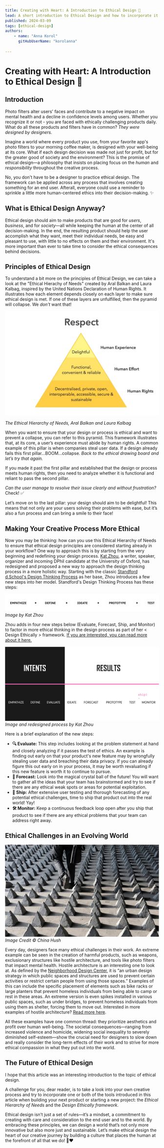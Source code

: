 ```yaml
---
title: Creating with Heart: A Introduction to Ethical Design 💖
lead: A short introduction to Ethical Design and how to incorporate it into your work flow
published: 2024-03-09
tags: [ethical-design]
authors:
    - name: "Anna Korol"
      gitHubUserName: "korolanna"
      
---
```


# Creating with Heart: A Introduction to Ethical Design 💖

## Introduction

Photo filters alter users' faces and contribute to a negative impact on mental health and a decline in confidence levels among users. Whether you recognize it or not - you are faced with ethically challenging products daily. What do all these products and filters have in common? *They were designed by designers.*

Imagine a world where every product you use, from your favorite app's photo filters to your morning coffee maker, is designed with your well-being at its core. What if each design decision was made not just for profit, but for the greater good of society and the environment? This is the promise of ethical design—a philosophy that insists on placing focus on the *human* and *responsibility* throughout the creative process.

No, you don't have to be a designer to practice ethical design. The framework can be applied across any process that involves creating something for an end user. Afterall, everyone could use a reminder to sprinkle a little more human-centered ethics into their decision-making. ✨

## What is Ethical Design Anyway?

Ethical design should aim to make products that are good for *users*, *business*, and for *society*—all while keeping the human at the center of all decision-making.
In the end, the resulting product should help the user accomplish what they want, meet their individual needs, be easy and pleasant to use, with little to no effects on them and their environment. It's more important than ever to take time to consider the ethical consequences behind decisions.

## Principles of Ethical Design
To understand a bit more on the principles of Ethical Design, we can take a look at the "Ethical Hierachy of Needs" created by Aral Balkan and Laura Kalbag, inspired by the United Nations Declaration of Human Rights. It illustrates how each element depends closely on each layer to make sure ethical design is met. If one of these layers are unfulfilled, then the pyramid will collapse. We *don’t* want that!

![ethical-pyramid.jpeg](media/ethical-pyramid.jpeg)

*The Ethical Hierarchy of Needs, Aral Balkan and Laura Kalbag*

When you want to ensure that your design or process is ethical and want to prevent a collapse, you can refer to this pyramid. This framework illustrates that, at its core, a user’s experience must abide by human rights. A common example of this pillar is when companies steal user data. If a design already fails this first pillar...BOOM...collapse. *Back to the ethical drawing board and let’s try that again.*

If you made it past the first pillar and established that the design or process meets human rights, then you need to analyze whether it is functional and reliant to pass the second pillar.

*Can the user manage to resolve their issue clearly and without frustration?* Check! ✅

Let’s move on to the last pillar: your design should aim to be delightful! This means that not only are your users solving their problems with ease, but it’s also a fun process and can bring a smile to their face!

## Making Your Creative Process More Ethical

Now you may be thinking: how can you use this Ethical Hierarchy of Needs to ensure that ethical design principles are considered starting already in your workflow? One way to approach this is by starting from the very beginning and redefining your design process. [Kat Zhou](https://www.katherinemzhou.com/), a writer, speaker, organizer and incoming DPhil candidate at the University of Oxford, has redesigned and proposed a new way to approach the design thinking process in a more holistic way. Starting with the classic [Standford d.School's Design Thinking Process](https://dschool-old.stanford.edu/sandbox/groups/designresources/wiki/36873/attachments/74b3d/ModeGuideBOOTCAMP2010L.pdf) as her base, Zhou introduces a few new steps into her model. Standford's Design Thinking Process has these steps:

![kz-stanford.png](media/kz-stanford.png)
*Image by Kat Zhou*

Zhou adds in four new steps below (Evaluate, Forecast, Ship, and Monitor) to factor in more ethical thinking in the design process as part of her  < Design Ethically > framework. [If you are interested, you can read more about it here.](https://www.designethically.com/framework) 

![redesignedprocess.jpeg](media/redesignedprocess.jpeg)
*Image and redesigned process by Kat Zhou*

Here is a brief explanation of the new steps:
- **🔍 Evaluate:** This step includes looking at the problem statement at hand and closely analyzing if it passes the test of ethics. An example is finding out early on that your product's new feature may by wrongfully stealing user data and breaching their data privacy. If you can already figure this out early on in your process, it may be worth revaluating if this new feature is worth it to continue to pursue.
- **🔮 Forecast:** Look into the magical crystal ball of the future! You will want to gather all the ideas that your team has brainstormed and try to see if there are any ethical weak spots or areas for potential exploitation.
- **🚀 Ship:** After extensive user testing and thorough forecasting of any potential ethical challenges, time to ship that product out into the real world! Yay!
- **🛠️ Monitor:** Keep a continuous feedback loop open after you ship that product to see if there are any ethical problems that your team can address right away.

## Ethical Challenges in an Evolving World
![hostile-spikes.png](media/hostile-spikes.png)
*Image Credit © China Hush*

Every day, designers face many ethical challenges in their work. An extreme example can be seen in the creation of harmful products, such as weapons, exclusionary structures like hostile architecture, and tools like photo filters that impact mental health. Hostile architecture is an interesting one to look at. As defined by the [Neighborhood Design Center](https://ndc-md.org/news-and-stories/understanding-hostile-architecture-the-cause-and-effect-of-restricting), it is “an urban design strategy in which public spaces and structures are used to prevent certain activities or restrict certain people from using those spaces.” Examples of this can include the specific placement of elements such as bike racks or large planters that prevent homeless individuals from being able to camp or rest in these areas. An extreme version is even spikes installed in various public spaces, such as under bridges, to prevent homeless individuals from using them as shelter, forcing them to move out. Interested in more examples of hostile architecture? [Read more here](https://www.re-thinkingthefuture.com/designing-for-typologies/hostile-architecture-anti-homeless-architecture/https://www.re-thinkingthefuture.com/designing-for-typologies/hostile-architecture-anti-homeless-architecture/).

All these examples have one common thread: they prioritize aesthetics and profit over human well-being. The societal consequences—ranging from increased violence and homicide, widening social inequality to severely diminished self-esteem—show the crucial need for designers to slow down and really consider the long-term effects of their work and to strive for more ethical compassion in what they put out into the world.

## The Future of Ethical Design
I hope that this article was an interesting introduction to the topic of ethical design.

A challenge for you, dear reader, is to take a look into your own creative process and try to incorporate one or both of the tools introduced in this article when building your next product or starting a new project: the *Ethical Hierarchy of Needs* and the *Design Ethically framework*.

Ethical design isn’t just a set of rules—it’s a mindset, a commitment to creating with care and consideration to the end user and to the world. By embracing these principles, we can design a world that’s not only more innovative but also more just and sustainable. Let’s make ethical design the heart of our creative journey by building a culture that places the human at the forefront of all that we do! 🧠❤️ 